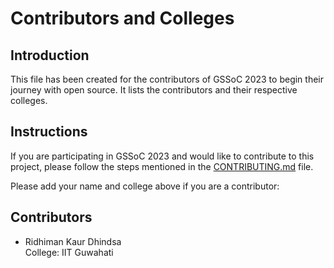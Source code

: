 Contributors and Colleges
========================


Introduction
------------
This file has been created for the contributors of GSSoC 2023 to begin their journey with open source. It lists the contributors and their respective colleges.


Instructions
------------
If you are participating in GSSoC 2023 and would like to contribute to this project, please follow the steps mentioned in the [CONTRIBUTING.md](CONTRIBUTING.md) file.


Please add your name and college above if you are a contributor:

Contributors
------------

- Ridhiman Kaur Dhindsa \
  College: IIT Guwahati
